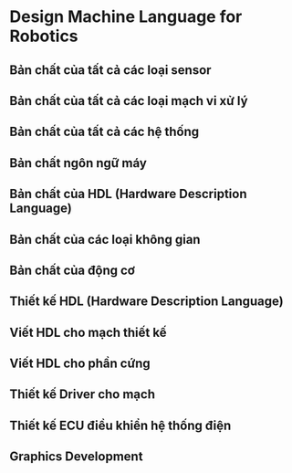 # Design Machine Language for Robotics
## Bản chất của tất cả các loại sensor
## Bản chất của tất cả các loại mạch vi xử lý
## Bản chất của tất cả các hệ thống
## Bản chất ngôn ngữ máy
## Bản chất của HDL (Hardware Description Language)
## Bản chất của các loại không gian
## Bản chất của động cơ
## Thiết kế HDL (Hardware Description Language)
## Viết HDL cho mạch thiết kế
## Viết HDL cho phần cứng
## Thiết kế Driver cho mạch
## Thiết kế ECU điều khiển hệ thống điện
## Graphics Development
